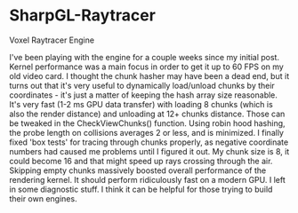 # SharpGL-Raytracer
Voxel Raytracer Engine

I've been playing with the engine for a couple weeks since my initial post. Kernel performance was a main focus in order to get it up to 60 FPS on my old video card. I thought the chunk hasher may have been a dead end, but it turns out that it's very useful to dynamically load/unload chunks by their coordinates - it's just a matter of keeping the hash array size reasonable. It's very fast (1-2 ms GPU data transfer) with loading 8 chunks (which is also the render distance) and unloading at 12+ chunks distance. Those can be tweaked in the CheckViewChunks() function. Using robin hood hashing, the probe length on collisions averages 2 or less, and is minimized. I finally fixed 'box tests' for tracing through chunks properly, as negative coordinate numbers had caused me problems until I figured it out. My chunk size is 8, it could become 16 and that might speed up rays crossing through the air. Skipping empty chunks massively boosted overall performance of the rendering kernel. It should perform ridiculously fast on a modern GPU. I left in some diagnostic stuff. I think it can be helpful for those trying to build their own engines.
